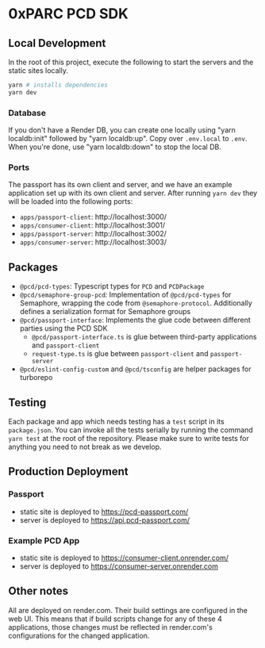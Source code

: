 # 0xPARC PCD SDK

## Local Development

In the root of this project, execute the following to start the servers and the static sites locally.

```bash
yarn # installs dependencies
yarn dev
```

### Database

If you don't have a Render DB, you can create one locally using "yarn localdb:init" followed by "yarn localdb:up". Copy over `.env.local` to `.env`. When you're done, use "yarn localdb:down" to stop the local DB.

### Ports

The passport has its own client and server, and we have an example application set up with its own client and server. After running `yarn dev` they will be loaded into the following ports:

- `apps/passport-client`: http://localhost:3000/
- `apps/consumer-client`: http://localhost:3001/
- `apps/passport-server`: http://localhost:3002/
- `apps/consumer-server`: http://localhost:3003/

## Packages

- `@pcd/pcd-types`: Typescript types for `PCD` and `PCDPackage`
- `@pcd/semaphore-group-pcd`: Implementation of `@pcd/pcd-types` for Semaphore, wrapping the code from `@semaphore-protocol`. Additionally defines a serialization format for Semaphore groups
- `@pcd/passport-interface`: Implements the glue code between different parties using the PCD SDK
  - `@pcd/passport-interface.ts` is glue between third-party applications and `passport-client`
  - `request-type.ts` is glue between `passport-client` and `passport-server`
- `@pcd/eslint-config-custom` and `@pcd/tsconfig` are helper packages for turborepo

## Testing

Each package and app which needs testing has a `test` script in its `package.json`. You can invoke all the tests serially by running the command `yarn test` at the root of the repository. Please make sure to write tests for anything you need to not break as we develop.

## Production Deployment

### Passport

- static site is deployed to https://pcd-passport.com/
- server is deployed to https://api.pcd-passport.com/

### Example PCD App

- static site is deployed to https://consumer-client.onrender.com/
- server is deployed to https://consumer-server.onrender.com

## Other notes

All are deployed on render.com. Their build settings are configured in the web UI. This means that if build scripts change for any of these 4 applications, those changes must be reflected in render.com's configurations for the changed application.
